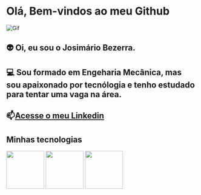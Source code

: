 # Olá, Bem-vindos ao meu Github

![Gif](https://th.bing.com/th/id/R.e426702edf874b181aced1e2fa5c6cde?rik=al4fgdsp5hCYeA&pid=ImgRaw&r=0)


👽 Oi, eu sou o Josimário Bezerra.
------------

💻 Sou formado em Engeharia Mecânica, mas sou apaixonado por tecnólogia e tenho estudado para tentar uma vaga na área.
--------
 📫[Acesse o meu Linkedin](https://www.linkedin.com/in/josimario-bezerra/)
---------
## Minhas tecnologias

<img src="https://cdn.jsdelivr.net/gh/devicons/devicon@latest/icons/kalilinux/kalilinux-original.svg" width="100px">
 <img src="https://cdn.jsdelivr.net/gh/devicons/devicon@latest/icons/github/github-original-wordmark.svg" width="100px" />
 <img src="https://cdn.jsdelivr.net/gh/devicons/devicon@latest/icons/python/python-original-wordmark.svg"  width="100px"/>
          


<!--
**josimario-bezerra/josimario-bezerra** is a ✨ _special_ ✨ repository because its `README.md` (this file) appears on your GitHub profile.

Here are some ideas to get you started:

- 🔭 I’m currently working on ...
- 🌱 I’m currently learning ...
- 👯 I’m looking to collaborate on ...
- 🤔 I’m looking for help with ...
- 💬 Ask me about ...
- 📫 How to reach me: ...
- 😄 Pronouns: ...
- ⚡ Fun fact: ...
-->

